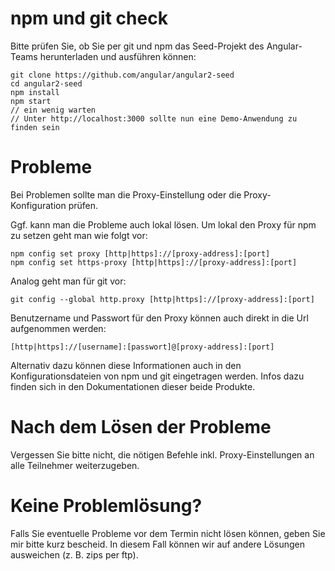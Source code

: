 # npm und git check

Bitte prüfen Sie, ob Sie per git und npm das Seed-Projekt des Angular-Teams herunterladen und ausführen können:

```
git clone https://github.com/angular/angular2-seed
cd angular2-seed
npm install
npm start
// ein wenig warten
// Unter http://localhost:3000 sollte nun eine Demo-Anwendung zu finden sein
```

# Probleme

Bei Problemen sollte man die Proxy-Einstellung oder die Proxy-Konfiguration prüfen.

Ggf. kann man die Probleme auch lokal lösen. Um lokal den Proxy für npm zu setzen geht man wie folgt vor:

```
npm config set proxy [http|https]://[proxy-address]:[port]
npm config set https-proxy [http|https]://[proxy-address]:[port]
```

Analog geht man für git vor:

```
git config --global http.proxy [http|https]://[proxy-address]:[port]
```

Benutzername und Passwort für den Proxy können auch direkt in die Url aufgenommen werden:

```
[http|https]://[username]:[passwort]@[proxy-address]:[port]
```

Alternativ dazu können diese Informationen auch in den Konfigurationsdateien von npm und git eingetragen werden. Infos dazu finden sich in den Dokumentationen dieser beide Produkte.

# Nach dem Lösen der Probleme

Vergessen Sie bitte nicht, die nötigen Befehle inkl. Proxy-Einstellungen an alle Teilnehmer weiterzugeben.

# Keine Problemlösung?

Falls Sie eventuelle Probleme vor dem Termin nicht lösen können, geben Sie mir bitte kurz bescheid. In diesem Fall können wir auf andere Lösungen ausweichen (z. B. zips per ftp).
